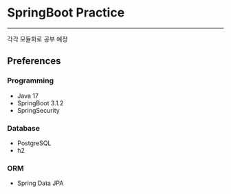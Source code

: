 # SpringBoot Practice

---
각각 모듈화로 공부 예정

## Preferences

### Programming
- Java 17
- SpringBoot 3.1.2
- SpringSecurity

### Database
- PostgreSQL
- h2

### ORM
- Spring Data JPA
